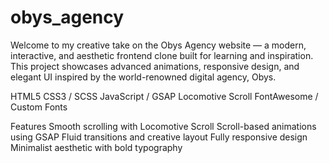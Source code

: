 # obys_agency

Welcome to my creative take on the Obys Agency website — a modern, interactive, and aesthetic frontend clone built for learning and inspiration.
This project showcases advanced animations, responsive design, and elegant UI inspired by the world-renowned digital agency, Obys.

HTML5
CSS3 / SCSS
JavaScript / GSAP
Locomotive Scroll
FontAwesome / Custom Fonts

Features
Smooth scrolling with Locomotive Scroll
Scroll-based animations using GSAP
Fluid transitions and creative layout
Fully responsive design
Minimalist aesthetic with bold typography
